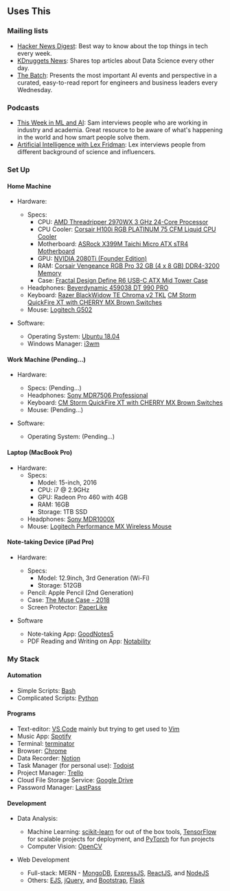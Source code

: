 ## Uses This

### Mailing lists

* [Hacker News Digest](https://www.hndigest.com/): Best way to know about the top things in tech every week.
* [KDnuggets News](https://www.kdnuggets.com/news/subscribe.html): Shares top articles about Data Science every other day.
* [The Batch](https://www.deeplearning.ai/thebatch/): Presents the most important AI events and perspective in a curated, easy-to-read report for engineers and business leaders every Wednesday.

### Podcasts

* [This Week in ML and AI](https://twimlai.com/): Sam interviews people who are working in industry and academia. Great resource to be aware of what's happening in the world and how smart people solve them.
* [Artificial Intelligence with Lex Fridman](https://lexfridman.com/ai/): Lex interviews people from different background of science and influencers.

### Set Up

#### Home Machine

* Hardware:
    * Specs:
        * CPU: 	[AMD Threadripper 2970WX 3 GHz 24-Core Processor](https://pcpartpicker.com/product/LRXnTW/amd-threadripper-2970wx-3-ghz-24-core-processor-yd297xazafwof)
        * CPU Cooler: [Corsair H100i RGB PLATINUM 75 CFM Liquid CPU Cooler](https://pcpartpicker.com/product/JYCD4D/corsair-h100i-rgb-platinum-750-cfm-liquid-cpu-cooler-cw-9060039-ww)
        * Motherboard: [ASRock X399M Taichi Micro ATX sTR4 Motherboard](https://pcpartpicker.com/product/X2kj4D/asrock-x399m-taichi-micro-atx-tr4-motherboard-x399m-taichi)
        * GPU: [NVIDIA 2080Ti (Founder Edition)](https://www.nvidia.com/en-us/geforce/graphics-cards/rtx-2080-ti/)
        * RAM: [Corsair Vengeance RGB Pro 32 GB (4 x 8 GB) DDR4-3200 Memory](https://pcpartpicker.com/product/3yQG3C/corsair-vengeance-rgb-pro-32gb-4-x-8gb-ddr4-3200-memory-cmw32gx4m4c3200c16)
        * Case: [Fractal Design Define R6 USB-C ATX Mid Tower Case](https://pcpartpicker.com/product/z3kj4D/fractal-design-design-define-r6-usb-c-tg-atx-mid-tower-case-fd-ca-def-r6c-bk-tgl)
    * Headphones: [Beyerdynamic 459038 DT 990 PRO](https://www.amazon.com/beyerdynamic-Over-Ear-Studio-Headphones-construction/dp/B0011UB9CQ)
    * Keyboard: [Razer BlackWidow TE Chroma v2 TKL](https://www.amazon.com/Razer-BlackWidow-Tournament-Chroma-Tenkeyless/dp/B0744NVPJ8/ref=sr_1_2?dchild=1&keywords=chroma+2&qid=1592727118&sr=8-2) [CM Storm QuickFire XT with CHERRY MX Brown Switches](https://www.amazon.com/CM-Storm-QuickFire-XT-Mechanical/dp/B00EQV0W02)
    * Mouse: [Logitech G502](https://www.amazon.com/Logitech-Spectrum-Shifting-Personalized-Programmable/dp/B019OB663A)

* Software:
    * Operating System: [Ubuntu 18.04](http://releases.ubuntu.com/18.04/)
    * Windows Manager: [i3wm](https://i3wm.org/)

#### Work Machine (Pending...)

* Hardware:
  * Specs: (Pending...)
  * Headphones: [Sony MDR7506 Professional](https://www.amazon.com/Sony-MDR7506-Professional-Diaphragm-Headphone/dp/B000AJIF4E)
  * Keyboard: [CM Storm QuickFire XT with CHERRY MX Brown Switches](https://www.amazon.com/CM-Storm-QuickFire-XT-Mechanical/dp/B00EQV0W02)
  * Mouse: (Pending...)

* Software:
  * Operating System: (Pending...)

#### Laptop (MacBook Pro)

* Hardware:
    * Specs:
        * Model: 15-inch, 2016
        * CPU: i7 @ 2.9GHz
        * GPU: Radeon Pro 460 with 4GB
        * RAM: 16GB
        * Storage: 1TB SSD
    * Headphones: [Sony MDR1000X](https://www.amazon.com/Sony-Cancelling-Bluetooth-Headphone-MDR1000X/dp/B01KHZ4ZYY)
    * Mouse: [Logitech Performance MX Wireless Mouse](https://www.amazon.com/gp/product/B002HWRJBM/)

#### Note-taking Device (iPad Pro)

* Hardware:
    * Specs:
        * Model: 12.9inch, 3rd Generation (Wi-Fi)
        * Storage: 512GB
    * Pencil: Apple Pencil (2nd Generation)
    * Case: [The Muse Case - 2018](https://www.amazon.com/ZUGU-CASE-Muse-Case-Protective/dp/B07K1M4PHY)
    * Screen Protector: [PaperLike](https://www.amazon.com/BERSEM-Paper-Like-Protector-Anti-Glare-Installation/dp/B07N362JCW)

* Software
    * Note-taking App: [GoodNotes5](https://www.goodnotes.com/)
    * PDF Reading and Writing on App: [Notability](https://apps.apple.com/us/app/notability/id360593530)

### My Stack

#### Automation

* Simple Scripts: [Bash](https://www.gnu.org/software/bash/)
* Complicated Scripts: [Python](https://www.python.org/)

#### Programs

* Text-editor: [VS Code](https://code.visualstudio.com/) mainly but trying to get used to [Vim](https://www.vim.org/)
* Music App: [Spotify](https://www.spotify.com/)
* Terminal: [terminator](https://gnometerminator.blogspot.com/p/introduction.html)
* Browser: [Chrome](https://www.google.com/chrome/)
* Data Recorder: [Notion](https://www.notion.so/)
* Task Manager (for personal use): [Todoist](https://todoist.com/)
* Project Manager: [Trello](https://trello.com)
* Cloud File Storage Service: [Google Drive](https://www.google.com/drive/)
* Password Manager: [LastPass](https://www.lastpass.com/)

#### Development

* Data Analysis:
    * Machine Learning: [scikit-learn](https://scikit-learn.org/stable/) for out of the box tools, [TensorFlow](https://www.tensorflow.org/) for scalable projects for deployment, and [PyTorch](https://pytorch.org/) for fun projects
    * Computer Vision: [OpenCV](https://opencv.org/)

* Web Development
    * Full-stack: MERN - [MongoDB](https://www.mongodb.com/), [ExpressJS](https://expressjs.com/), [ReactJS](https://reactjs.org/), and [NodeJS](https://nodejs.org/en/)
    * Others: [EJS](https://ejs.co/), [jQuery](https://jquery.com/), and [Bootstrap](https://getbootstrap.com/), [Flask](https://www.palletsprojects.com/p/flask/)
